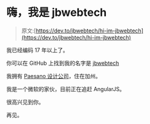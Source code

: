 # 嗨，我是 jbwebtech

> 原文:[https://dev.to/jbwebtech/hi-im-jbwebtech](https://dev.to/jbwebtech/hi-im-jbwebtech)

我已经编码 17 年以上了。

你可以在 GitHub 上找到我的名字是 [jbwebtech](https://github.com/jbwebtech)

我拥有 [Paesano 设计公司](http://paesanodesign.com/)，住在加州。

我是一个微软的家伙，目前正在追赶 AngularJS。

很高兴见到你。

再见。